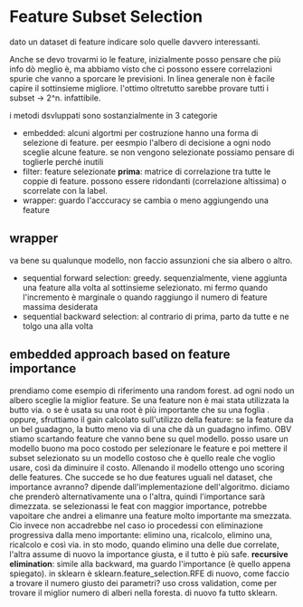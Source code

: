 # Feature Subset Selection
dato un dataset di feature indicare solo quelle davvero interessanti.

Anche se devo trovarmi io le feature, inizialmente posso pensare che più info dò meglio è, ma abbiamo visto che ci possono essere correlazioni spurie che vanno a sporcare le previsioni. 
In linea generale non è facile capire il sottinsieme migliore. l'ottimo oltretutto sarebbe provare tutti i subset -> 2^n. infattibile.

i metodi dsvluppati sono sostanzialmente in 3 categorie
* embedded: alcuni algortmi per costruzione hanno una forma di selezione di feature. per eesmpio l'albero di decisione a ogni nodo sceglie alcune feature. se non vengono selezionate possiamo pensare di toglierle perché inutili
* filter: feature selezionate **prima**: matrice di correlazione tra tutte le coppie di feature. possono essere ridondanti (correlazione altissima) o scorrelate con la label.
* wrapper: guardo l'acccuracy se cambia o meno aggiungendo una feature

## wrapper
va bene su qualunque modello, non faccio assunzioni che sia albero o altro.
* sequential forward selection: greedy. sequenzialmente, viene aggiunta una feature alla volta al sottinsieme selezionato. mi fermo quando l'incremento è marginale o quando raggiungo il numero di feature massima desiderata
* sequential backward selection: al contrario di prima, parto da tutte e ne tolgo una alla volta

## embedded approach based on feature importance
prendiamo come esempio di riferimento una random forest. ad ogni nodo un albero sceglie la miglior feature. Se una feature non è mai stata utilizzata la butto via. o se è usata su una root è più importante che su una foglia .
oppure, sfruttiamo il gain calcolato sull'utilizzo della feature: se la feature da un bel guadagno, la butto meno via di una che dà un guadagno infimo.
OBV stiamo scartando feature che vanno bene su quel modello.
posso usare un modello buono ma poco costodo per selezionare le feature e poi mettere il subset selezionato su un modello costoso che è quello reale che voglio usare, così da diminuire il costo.
Allenando il modello ottengo uno scoring delle features.
Che succede se ho due features uguali nel dataset, che importance avranno? dipende dall'implementazione dell'algoritmo. diciamo che prenderò alternativamente una o l'altra, quindi l'importance sarà dimezzata.
se selezionassi le feat con maggior importance, potrebbe vapoitare che andrei a elimanre una feature molto importante ma smezzata. Cio invece non accadrebbe nel caso io procedessi con eliminazione progressiva dalla meno importante: 
elimino una, ricalcolo, elimino una, ricalcolo e così via. in sto modo, quando elimino una delle due correlate, l'altra assume di nuovo la importance giusta, e il tutto è più safe.
**recursive elimination**: simile alla backward, ma guardo l'importance (è quello appena spiegato). in sklearn è sklearn.feature_selection.RFE
di nuovo, come faccio a trovare il numero giusto dei parametri? uso cross validation, come per trovare il miglior numero di alberi nella foresta. di nuovo fa tutto sklearn.
 